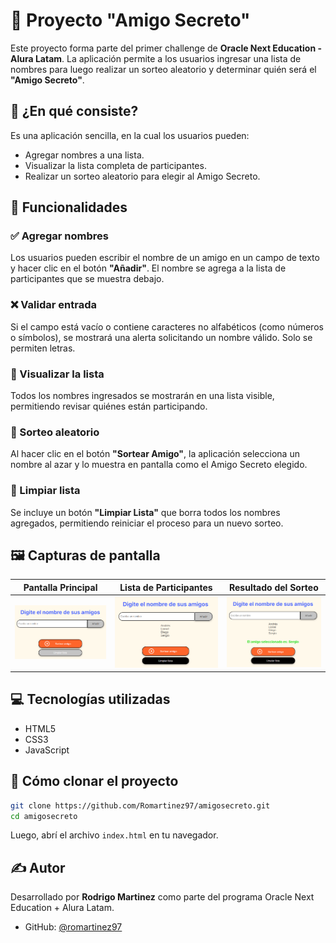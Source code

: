 # 🎁 Proyecto "Amigo Secreto"

Este proyecto forma parte del primer challenge de **Oracle Next Education - Alura Latam**. La aplicación permite a los usuarios ingresar una lista de nombres para luego realizar un sorteo aleatorio y determinar quién será el **"Amigo Secreto"**.

## 🧠 ¿En qué consiste?

Es una aplicación sencilla, en la cual los usuarios pueden:

- Agregar nombres a una lista.
- Visualizar la lista completa de participantes.
- Realizar un sorteo aleatorio para elegir al Amigo Secreto.

## 🚀 Funcionalidades

### ✅ Agregar nombres
Los usuarios pueden escribir el nombre de un amigo en un campo de texto y hacer clic en el botón **"Añadir"**. El nombre se agrega a la lista de participantes que se muestra debajo.

### ❌ Validar entrada  
Si el campo está vacío o contiene caracteres no alfabéticos (como números o símbolos), se mostrará una alerta solicitando un nombre válido. Solo se permiten letras.

### 📃 Visualizar la lista
Todos los nombres ingresados se mostrarán en una lista visible, permitiendo revisar quiénes están participando.

### 🎲 Sorteo aleatorio
Al hacer clic en el botón **"Sortear Amigo"**, la aplicación selecciona un nombre al azar y lo muestra en pantalla como el Amigo Secreto elegido.

### 🧹 Limpiar lista
Se incluye un botón **"Limpiar Lista"** que borra todos los nombres agregados, permitiendo reiniciar el proceso para un nuevo sorteo.

## 🖼️ Capturas de pantalla

| Pantalla Principal | Lista de Participantes | Resultado del Sorteo |
|:------------------:|:----------------------:|:--------------------:|
| <img src="assets/pantalla-inicio.png" width="280"> | <img src="assets/lista-amigos.png" width="280"> | <img src="assets/amigo-seleccionado.png" width="280"> |

## 💻 Tecnologías utilizadas

- HTML5
- CSS3
- JavaScript

## 📁 Cómo clonar el proyecto

```bash
git clone https://github.com/Romartinez97/amigosecreto.git
cd amigosecreto
```

Luego, abrí el archivo `index.html` en tu navegador.

## ✍️ Autor

Desarrollado por **Rodrigo Martinez** como parte del programa Oracle Next Education + Alura Latam.

- GitHub: [@romartinez97](https://github.com/romartinez97)